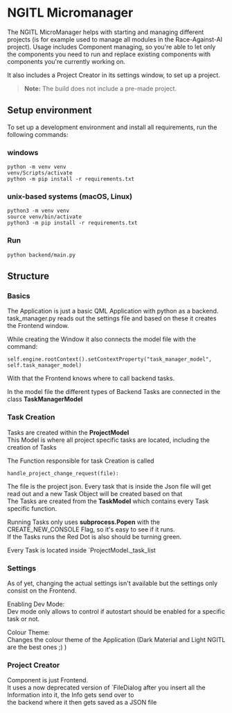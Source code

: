 # NGITL Micromanager


The NGITL MicroManager helps with starting and managing different projects (is for example used to manage all modules in the Race-Against-AI project). 
Usage includes Component managing, so you're able to let only the components you need to run and replace existing components with components you're currently working on. 

It also includes a Project Creator in its settings window, to set up a project.

> **Note:** The build does not include a pre-made project.

## Setup environment

To set up a development environment and install all requirements, run the following commands:

### windows

    python -m venv venv
    venv/Scripts/activate
    python -m pip install -r requirements.txt

### unix-based systems (macOS, Linux)

    python3 -m venv venv
    source venv/bin/activate
    python3 -m pip install -r requirements.txt

### Run

    python backend/main.py

## Structure

### Basics
The Application is just a basic QML Application with python as a backend. <br> task_manager.py reads out the settings file and based on these it creates the Frontend window. <br>

While creating the Window it also connects the model file with the command:
    
    self.engine.rootContext().setContextProperty("task_manager_model", self.task_manager_model)

With that the Frontend knows where to call backend tasks.

In the model file the different types of Backend Tasks are connected in the class **TaskManagerModel**

### Task Creation
Tasks are created within the **ProjectModel** <br> This Model is where all project specific tasks are located, including the creation of Tasks<br>

The Function responsible for task Creation is called

    handle_project_change_request(file):

The file is the project json. Every task that is inside the Json file will get read out and a new Task Object will be created based on that<br> The Tasks are created from the **TaskModel** which contains every Task specific function.

Running Tasks only uses **subprocess.Popen** with the CREATE_NEW_CONSOLE Flag, so it's easy to see if it runs. <br>
If the Tasks runs the Red Dot is also should be turning green.

Every Task is located inside `ProjectModel._task_list

### Settings
As of yet, changing the actual settings isn't available but the settings only consist on the Frontend. <br>


Enabling Dev Mode:<br>
Dev mode only allows to control if autostart should be enabled for a specific task or not.

Colour Theme:<br>
Changes the colour theme of the Application (Dark Material and Light NGITL are the best ones ;) )

### Project Creator
Component is just Frontend.<br>
It uses a now deprecated version of `FileDialog after you insert all the Information into it, the Info gets send over to <br> the backend where it then gets saved as a JSON file
